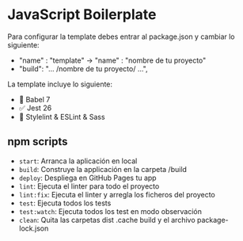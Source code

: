 # JavaScript Boilerplate

Para configurar la template debes entrar al package.json y cambiar lo siguiente:

- "name" : "template" -> "name" : "nombre de tu proyecto"
- "build": "... /nombre de tu proyecto/ ...",

La template incluye lo siguiente:

- 📙 Babel 7
- ✅ Jest 26
- 💅 Stylelint & ESLint & Sass

## npm scripts

- `start`: Arranca la aplicación en local
- `build`: Construye la applicación en la carpeta /build
- `deploy`: Despliega en GitHub Pages tu app
- `lint`: Ejecuta el linter para todo el proyecto
- `lint:fix`: Ejecuta el linter y arregla los ficheros del proyecto
- `test`: Ejecuta todos los tests
- `test:watch`: Ejecuta todos los test en modo observación
- `clean`: Quita las carpetas dist .cache build y el archivo package-lock.json
